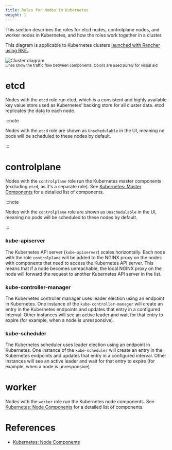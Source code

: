```yaml
---
title: Roles for Nodes in Kubernetes
weight: 1
---
```


This section describes the roles for etcd nodes, controlplane nodes, and worker nodes in Kubernetes, and how the roles work together in a cluster.

This diagram is applicable to Kubernetes clusters [launched with Rancher using RKE.](../../../../pages-for-subheaders/launch-kubernetes-with-rancher.md).

![Cluster diagram](/img/clusterdiagram.svg)<br/>
<sup>Lines show the traffic flow between components. Colors are used purely for visual aid</sup>

# etcd

Nodes with the `etcd` role run etcd, which is a consistent and highly available key value store used as Kubernetes’ backing store for all cluster data. etcd replicates the data to each node.

:::note

Nodes with the `etcd` role are shown as `Unschedulable` in the UI, meaning no pods will be scheduled to these nodes by default.

:::

# controlplane

Nodes with the `controlplane` role run the Kubernetes master components (excluding `etcd`, as it's a separate role). See [Kubernetes: Master Components](https://kubernetes.io/docs/concepts/overview/components/#master-components) for a detailed list of components.

:::note

Nodes with the `controlplane` role are shown as `Unschedulable` in the UI, meaning no pods will be scheduled to these nodes by default.

:::

### kube-apiserver

The Kubernetes API server (`kube-apiserver`) scales horizontally. Each node with the role `controlplane` will be added to the NGINX proxy on the nodes with components that need to access the Kubernetes API server. This means that if a node becomes unreachable, the local NGINX proxy on the node will forward the request to another Kubernetes API server in the list.

### kube-controller-manager

The Kubernetes controller manager uses leader election using an endpoint in Kubernetes. One instance of the `kube-controller-manager` will create an entry in the Kubernetes endpoints and updates that entry in a configured interval. Other instances will see an active leader and wait for that entry to expire (for example, when a node is unresponsive).

### kube-scheduler

The Kubernetes scheduler uses leader election using an endpoint in Kubernetes. One instance of the `kube-scheduler` will create an entry in the Kubernetes endpoints and updates that entry in a configured interval. Other instances will see an active leader and wait for that entry to expire (for example, when a node is unresponsive).

# worker

Nodes with the `worker` role run the Kubernetes node components. See [Kubernetes: Node Components](https://kubernetes.io/docs/concepts/overview/components/#node-components) for a detailed list of components.

# References

* [Kubernetes: Node Components](https://kubernetes.io/docs/concepts/overview/components/#node-components)